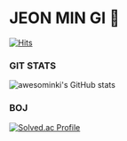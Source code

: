 # JEON MIN GI 🤔

[![Hits](https://hits.seeyoufarm.com/api/count/incr/badge.svg?url=https%3A%2F%2Fgithub.com%2Fawesominki&count_bg=%2304128A&title_bg=%23555555&icon=&icon_color=%23E7E7E7&title=hits&edge_flat=false)](https://hits.seeyoufarm.com)

### GIT STATS
![awesominki's GitHub stats](https://github-readme-stats.vercel.app/api?username=awesominki&show_icons=true&theme=tokyonight)

### BOJ
[![Solved.ac Profile](http://mazassumnida.wtf/api/generate_badge?boj=oversteam)](https://solved.ac/oversteam)
